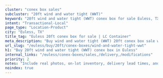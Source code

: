 ```yaml
---
cluster: "conex box sales"
subcluster: "20ft wind and water tight (WWT)"
keyword: "20ft wind and water tight (WWT) conex box for sale Euless, TX"
intent: "Transactional-Local"
page_type: "Location-Product"
city: "Euless, TX"
title_tag: "Euless 20ft conex box for sale | LC Container"
meta_description: "Buy wind and water tight (WWT) 20ft conex box sale with local delivery in Euless, TX. LC Container — local Since 2003. Request a fast quote today."
url_slug: "/euless/buy/20ft/conex-boxes/wind-and-water-tight-wwt"
h1: "Buy 20ft wind and water tight (WWT) conex box in Euless"
internal_links: "/euless/conex-boxes/sales,/delivery,/modifications"
priority: 2
notes: "Include real photos, on-lot inventory, delivery lead times, and financing info."
noindex: true
---
```


<!-- TODO: Add unique city/inventory copy, images, and internal links here. -->
